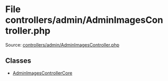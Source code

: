File controllers/admin/AdminImagesController.php
=========

Source: [controllers/admin/AdminImagesController.php](https://github.com/PrestaShop/PrestaShop/blob/1.6.0.12/controllers/admin/AdminImagesController.php)


Classes
-------

* [AdminImagesControllerCore](class.AdminImagesControllerCore.md)

